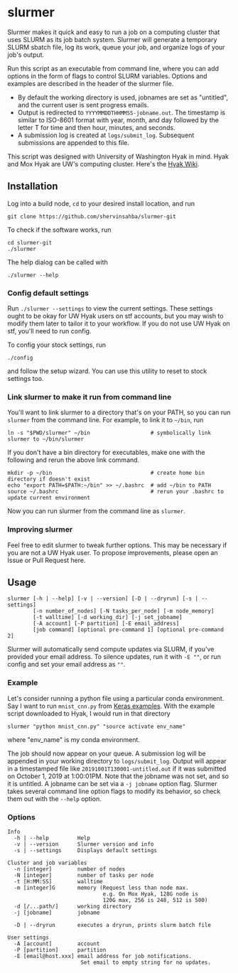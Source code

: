 # slurmer

Slurmer makes it quick and easy to run a job on a computing cluster that uses SLURM as its job batch system. Slurmer will generate a temporary SLURM sbatch file, log its work, queue your job, and organize logs of your job's output.

Run this script as an executable from command line, where you can add options in the form of flags to control SLURM variables. Options and examples are described in the header of the slurmer file.

- By default the working directory is used, jobnames are set as "untitled", and the current user is sent progress emails. 
- Output is redirected to `YYYYMMDDTHHMMSS-jobname.out`. The timestamp is similar to ISO-8601 format with year, month, and day followed by the letter T for time and then hour, minutes, and seconds. 
- A submission log is created at `logs/submit_log`. Subsequent submissions are appended to this file.


This script was designed with University of Washington Hyak in mind. Hyak and Mox Hyak are UW's computing cluster. Here's the [Hyak Wiki](https://wiki.cac.washington.edu/display/hyakusers/WIKI+for+Hyak+users).



## Installation
Log into a build node, `cd` to your desired install location, and run 

```
git clone https://github.com/shervinsahba/slurmer-git
```

To check if the software works, run
```
cd slurmer-git
./slurmer
```

The help dialog can be called with

`./slurmer --help` 

### Config default settings
Run `./slurmer --settings` to view the current settings. These settings ought to be okay for UW Hyak users on stf accounts, but you may wish to modify them later to tailor it to your workflow. If you do not use UW Hyak on stf, you'll need to run config.

To config your stock settings, run

```
./config
```
and follow the setup wizard. You can use this utility to reset to stock settings too.

### Link slurmer to make it run from command line
You'll want to link slurmer to a directory that's on your PATH, so you can
run `slurmer` from the command line. For example, to link it to `~/bin`, run

```
ln -s "$PWD/slurmer" ~/bin                   # symbolically link slurmer to ~/bin/slurmer  
```

If you don't have a bin directory for executables, make one with the following and rerun the above link command.
```
mkdir -p ~/bin                               # create home bin directory if doesn't exist
echo "export PATH=$PATH:~/bin" >> ~/.bashrc  # add ~/bin to PATH
source ~/.bashrc                             # rerun your .bashrc to update current environment
```

Now you can run slurmer from the command line as `slurmer`.

### Improving slurmer
Feel free to edit slurmer to tweak further options. This may be necessary if you are not a UW Hyak user. To propose improvements, please open an Issue or Pull Request here.



## Usage
```
slurmer [-h | --help] [-v | --version] [-D | --dryrun] [-s | --settings]
        [-n number_of_nodes] [-N tasks_per_node] [-m node_memory]  
        [-t walltime] [-d working_dir] [-j set_jobname]
        [-A account] [-P partition] [-E email_address]
        [job command] [optional pre-command 1] [optional pre-command 2]
```

Slurmer will automatically send compute updates via SLURM, if you've provided your email address.
To silence updates, run it with `-E ""`, or run config and set your email address as `""`.


### Example
Let's consider running a python file using a particular conda environment.
Say I want to run `mnist_cnn.py` from [Keras examples](https://github.com/keras-team/keras/tree/master/examples). 
With the example script downloaded to Hyak, I would run in that directory

```
slurmer "python mnist_cnn.py" "source activate env_name"
```

where "env_name" is my conda environment. 

The job should now appear on your queue. A submission log will be appended in your working directory to `logs/submit_log`. Output will appear in a timestamped file like `20191001T130001-untitled.out` if it was submitted on October 1, 2019 at 1:00:01PM. Note that the jobname was not set, and so it is untitled. A jobname can be set via a `-j jobname` option flag. Slurmer takes several command line option flags to modify its behavior, so check them out with the `--help` option.


### Options
```
Info
  -h | --help      	  Help
  -v | --version      Slurmer version and info
  -s | --settings     Displays default settings

Cluster and job variables
  -n [integer]        number of nodes
  -N [integer]        number of tasks per node
  -t [H:MM:SS]        walltime
  -m [integer]G       memory (Request less than node max.
                              e.g. On Mox Hyak, 128G node is 
                              120G max, 256 is 248, 512 is 500)
  -d [/...path/]      working directory
  -j [jobname]        jobname	

  -D | --dryrun       executes a dryrun, prints slurm batch file

User settings
  -A [account]        account
  -P [partition]      partition
  -E [email@host.xxx] email address for job notifications.
                       Set email to empty string for no updates.
```